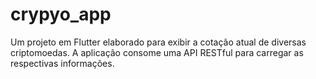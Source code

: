 # crypyo_app

Um projeto em Flutter elaborado para exibir a cotação atual de diversas criptomoedas.
A aplicação consome uma API RESTful  para carregar as respectivas informações.
